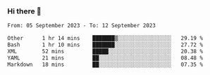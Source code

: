 ### Hi there 👋

<!--
**palaashatri/palaashatri** is a ✨ _special_ ✨ repository because its `README.md` (this file) appears on your GitHub profile.

Here are some ideas to get you started:

- 🔭 I’m currently working on ...
- 🌱 I’m currently learning ...
- 👯 I’m looking to collaborate on ...
- 🤔 I’m looking for help with ...
- 💬 Ask me about ...
- 📫 How to reach me: ...
- 😄 Pronouns: ...
- ⚡ Fun fact: ...
-->

<!--START_SECTION:waka-->

```txt
From: 05 September 2023 - To: 12 September 2023

Other      1 hr 14 mins    ███████▒░░░░░░░░░░░░░░░░░   29.19 %
Bash       1 hr 10 mins    ███████░░░░░░░░░░░░░░░░░░   27.72 %
XML        52 mins         █████░░░░░░░░░░░░░░░░░░░░   20.38 %
YAML       21 mins         ██░░░░░░░░░░░░░░░░░░░░░░░   08.48 %
Markdown   18 mins         ██░░░░░░░░░░░░░░░░░░░░░░░   07.35 %
```

<!--END_SECTION:waka-->
